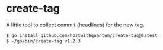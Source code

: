 # create-tag

A little tool to collect commit (headlines) for the new tag.

```sh
$ go install github.com/hostwithquantum/create-tag@latest
$ ~/go/bin/create-tag v1.2.3
```